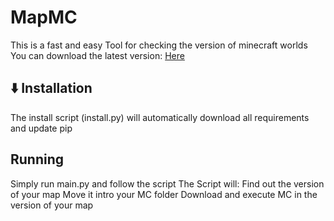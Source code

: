 [logo]: https://github.com/TheTwoBoom/MapMC/raw/master/mapmc-logo.png
# MapMC
This is a fast and easy Tool for checking the version of minecraft worlds
You can download the latest version: [Here](https://github.com/TheTwoBoom/MapMC/releases)
## ⬇️ Installation
The install script (install.py) will automatically download all requirements and update pip
## Running
Simply run main.py and follow the script
The Script will:
Find out the version of your map
Move it intro your MC folder
Download and execute MC in the version of your map
